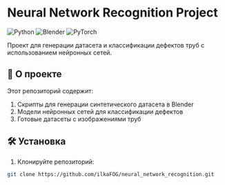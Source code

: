# Neural Network Recognition Project

![Python](https://img.shields.io/badge/Python-3.8%2B-blue)
![Blender](https://img.shields.io/badge/Blender-2.8%2B-orange)
![PyTorch](https://img.shields.io/badge/PyTorch-1.7%2B-red)

Проект для генерации датасета и классификации дефектов труб с использованием нейронных сетей.

## 📌 О проекте

Этот репозиторий содержит:
1. Скрипты для генерации синтетического датасета в Blender
2. Модели нейронных сетей для классификации дефектов
3. Готовые датасеты с изображениями труб

## 🛠 Установка

1. Клонируйте репозиторий:
```bash
git clone https://github.com/ilkaFOG/neural_network_recognition.git
